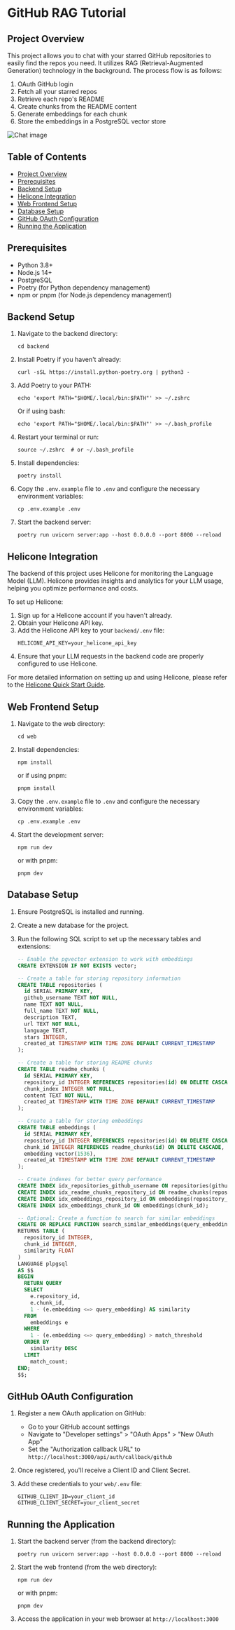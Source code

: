 # GitHub RAG Tutorial

## Project Overview

This project allows you to chat with your starred GitHub repositories to easily find the repos you need. It utilizes RAG (Retrieval-Augmented Generation) technology in the background. The process flow is as follows:

1. OAuth GitHub login
2. Fetch all your starred repos
3. Retrieve each repo's README
4. Create chunks from the README content
5. Generate embeddings for each chunk
6. Store the embeddings in a PostgreSQL vector store

![Chat image](https://ibb.co/0m939kH)

## Table of Contents

- [Project Overview](#project-overview)
- [Prerequisites](#prerequisites)
- [Backend Setup](#backend-setup)
- [Helicone Integration](#helicone-integration)
- [Web Frontend Setup](#web-frontend-setup)
- [Database Setup](#database-setup)
- [GitHub OAuth Configuration](#github-oauth-configuration)
- [Running the Application](#running-the-application)

## Prerequisites

- Python 3.8+
- Node.js 14+
- PostgreSQL
- Poetry (for Python dependency management)
- npm or pnpm (for Node.js dependency management)

## Backend Setup

1. Navigate to the backend directory:

   ```
   cd backend
   ```

2. Install Poetry if you haven't already:

   ```
   curl -sSL https://install.python-poetry.org | python3 -
   ```

3. Add Poetry to your PATH:

   ```
   echo 'export PATH="$HOME/.local/bin:$PATH"' >> ~/.zshrc
   ```

   Or if using bash:

   ```
   echo 'export PATH="$HOME/.local/bin:$PATH"' >> ~/.bash_profile
   ```

4. Restart your terminal or run:

   ```
   source ~/.zshrc  # or ~/.bash_profile
   ```

5. Install dependencies:

   ```
   poetry install
   ```

6. Copy the `.env.example` file to `.env` and configure the necessary environment variables:

   ```
   cp .env.example .env
   ```

7. Start the backend server:
   ```
   poetry run uvicorn server:app --host 0.0.0.0 --port 8000 --reload
   ```

## Helicone Integration

The backend of this project uses Helicone for monitoring the Language Model (LLM). Helicone provides insights and analytics for your LLM usage, helping you optimize performance and costs.

To set up Helicone:

1. Sign up for a Helicone account if you haven't already.
2. Obtain your Helicone API key.
3. Add the Helicone API key to your `backend/.env` file:
   ```
   HELICONE_API_KEY=your_helicone_api_key
   ```
4. Ensure that your LLM requests in the backend code are properly configured to use Helicone.

For more detailed information on setting up and using Helicone, please refer to the [Helicone Quick Start Guide](https://docs.helicone.ai/getting-started/quick-start).

## Web Frontend Setup

1. Navigate to the web directory:

   ```
   cd web
   ```

2. Install dependencies:

   ```
   npm install
   ```

   or if using pnpm:

   ```
   pnpm install
   ```

3. Copy the `.env.example` file to `.env` and configure the necessary environment variables:

   ```
   cp .env.example .env
   ```

4. Start the development server:
   ```
   npm run dev
   ```
   or with pnpm:
   ```
   pnpm dev
   ```

## Database Setup

1. Ensure PostgreSQL is installed and running.

2. Create a new database for the project.

3. Run the following SQL script to set up the necessary tables and extensions:

   ```sql
   -- Enable the pgvector extension to work with embeddings
   CREATE EXTENSION IF NOT EXISTS vector;

   -- Create a table for storing repository information
   CREATE TABLE repositories (
     id SERIAL PRIMARY KEY,
     github_username TEXT NOT NULL,
     name TEXT NOT NULL,
     full_name TEXT NOT NULL,
     description TEXT,
     url TEXT NOT NULL,
     language TEXT,
     stars INTEGER,
     created_at TIMESTAMP WITH TIME ZONE DEFAULT CURRENT_TIMESTAMP
   );

   -- Create a table for storing README chunks
   CREATE TABLE readme_chunks (
     id SERIAL PRIMARY KEY,
     repository_id INTEGER REFERENCES repositories(id) ON DELETE CASCADE,
     chunk_index INTEGER NOT NULL,
     content TEXT NOT NULL,
     created_at TIMESTAMP WITH TIME ZONE DEFAULT CURRENT_TIMESTAMP
   );

   -- Create a table for storing embeddings
   CREATE TABLE embeddings (
     id SERIAL PRIMARY KEY,
     repository_id INTEGER REFERENCES repositories(id) ON DELETE CASCADE,
     chunk_id INTEGER REFERENCES readme_chunks(id) ON DELETE CASCADE,
     embedding vector(1536),
     created_at TIMESTAMP WITH TIME ZONE DEFAULT CURRENT_TIMESTAMP
   );

   -- Create indexes for better query performance
   CREATE INDEX idx_repositories_github_username ON repositories(github_username);
   CREATE INDEX idx_readme_chunks_repository_id ON readme_chunks(repository_id);
   CREATE INDEX idx_embeddings_repository_id ON embeddings(repository_id);
   CREATE INDEX idx_embeddings_chunk_id ON embeddings(chunk_id);

   -- Optional: Create a function to search for similar embeddings
   CREATE OR REPLACE FUNCTION search_similar_embeddings(query_embedding vector(1536), match_threshold FLOAT, match_count INT)
   RETURNS TABLE (
     repository_id INTEGER,
     chunk_id INTEGER,
     similarity FLOAT
   )
   LANGUAGE plpgsql
   AS $$
   BEGIN
     RETURN QUERY
     SELECT
       e.repository_id,
       e.chunk_id,
       1 - (e.embedding <=> query_embedding) AS similarity
     FROM
       embeddings e
     WHERE
       1 - (e.embedding <=> query_embedding) > match_threshold
     ORDER BY
       similarity DESC
     LIMIT
       match_count;
   END;
   $$;
   ```

## GitHub OAuth Configuration

1. Register a new OAuth application on GitHub:

   - Go to your GitHub account settings
   - Navigate to "Developer settings" > "OAuth Apps" > "New OAuth App"
   - Set the "Authorization callback URL" to `http://localhost:3000/api/auth/callback/github`

2. Once registered, you'll receive a Client ID and Client Secret.

3. Add these credentials to your `web/.env` file:
   ```
   GITHUB_CLIENT_ID=your_client_id
   GITHUB_CLIENT_SECRET=your_client_secret
   ```

## Running the Application

1. Start the backend server (from the backend directory):

   ```
   poetry run uvicorn server:app --host 0.0.0.0 --port 8000 --reload
   ```

2. Start the web frontend (from the web directory):

   ```
   npm run dev
   ```

   or with pnpm:

   ```
   pnpm dev
   ```

3. Access the application in your web browser at `http://localhost:3000`
